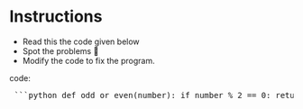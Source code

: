# Instructions

- Read this the code given below
- Spot the problems 🐞
- Modify the code to fix the program.

code:
<pre> ```python def odd_or_even(number): if number % 2 == 0: return "This is an even number." else: return "This is an odd number." ``` </pre>
